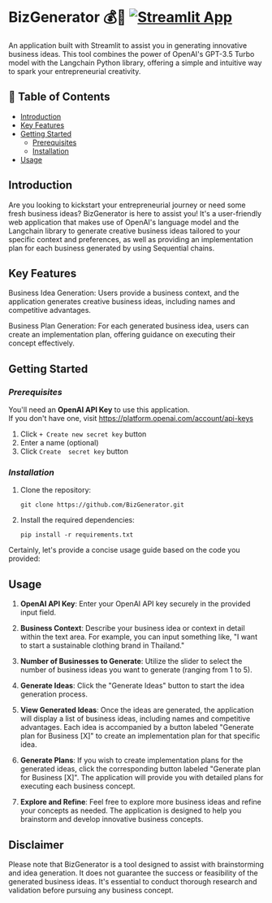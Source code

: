 # BizGenerator 💰🏢 [![Streamlit App](https://static.streamlit.io/badges/streamlit_badge_black_white.svg)](https://bizgenerator.streamlit.app/)
An application built with Streamlit to assist you in generating innovative business ideas. This tool combines the power of OpenAI's GPT-3.5 Turbo model with the Langchain Python library, offering a simple and intuitive way to spark your entrepreneurial creativity.

## 🔗 Table of Contents
- [Introduction](#introduction)
- [Key Features](#key-features)
- [Getting Started](#getting-started)
  - [Prerequisites](#prerequisites)
  - [Installation](#installation)
- [Usage](#usage)

## Introduction 

Are you looking to kickstart your entrepreneurial journey or need some fresh business ideas? BizGenerator is here to assist you! It's a user-friendly web application that makes use of OpenAI's language model and the Langchain library to generate creative business ideas tailored to your specific context and preferences, as well as providing an implementation plan for each business generated by using Sequential chains.

## Key Features
Business Idea Generation: Users provide a business context, and the application generates creative business ideas, including names and competitive advantages.

Business Plan Generation: For each generated business idea, users can create an implementation plan, offering guidance on executing their concept effectively.

## Getting Started

### *Prerequisites*
You'll need an **OpenAI API Key** to use this application. <br>
If you don't have one, visit https://platform.openai.com/account/api-keys
1. Click `+ Create new secret key` button
2. Enter a name (optional)
3. Click `Create  secret key` button
### *Installation*

1. Clone the repository:
   ```shell
   git clone https://github.com/BizGenerator.git
   ```

2. Install the required dependencies:
   ```shell
   pip install -r requirements.txt
   ```

Certainly, let's provide a concise usage guide based on the code you provided:

## Usage

1. **OpenAI API Key**: Enter your OpenAI API key securely in the provided input field.

2. **Business Context**: Describe your business idea or context in detail within the text area. For example, you can input something like, "I want to start a sustainable clothing brand in Thailand."

3. **Number of Businesses to Generate**: Utilize the slider to select the number of business ideas you want to generate (ranging from 1 to 5).

4. **Generate Ideas**: Click the "Generate Ideas" button to start the idea generation process.

5. **View Generated Ideas**: Once the ideas are generated, the application will display a list of business ideas, including names and competitive advantages. Each idea is accompanied by a button labeled "Generate plan for Business [X]" to create an implementation plan for that specific idea.

6. **Generate Plans**: If you wish to create implementation plans for the generated ideas, click the corresponding button labeled "Generate plan for Business [X]". The application will provide you with detailed plans for executing each business concept.

7. **Explore and Refine**: Feel free to explore more business ideas and refine your concepts as needed. The application is designed to help you brainstorm and develop innovative business concepts.

## Disclaimer
Please note that BizGenerator is a tool designed to assist with brainstorming and idea generation. It does not guarantee the success or feasibility of the generated business ideas. It's essential to conduct thorough research and validation before pursuing any business concept.
